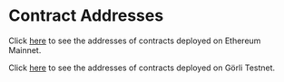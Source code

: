 # Contract Addresses

Click [here](mainnet/) to see the addresses of contracts deployed on Ethereum Mainnet.

Click [here](goerli-testnet.md) to see the addresses of contracts deployed on Görli Testnet.
